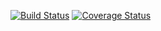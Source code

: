[![Build Status](https://travis-ci.com/landersonalmeida/clean-code-react.svg?branch=master)](https://travis-ci.com/landersonalmeida/clean-code-react)
[![Coverage Status](https://coveralls.io/repos/github/landersonalmeida/clean-code-react/badge.svg?branch=master)](https://coveralls.io/github/landersonalmeida/clean-code-react?branch=master)